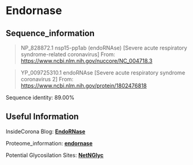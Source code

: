 # Endornase
## Sequence_information

>NP_828872.1 nsp15-pp1ab (endoRNAse) [Severe acute respiratory syndrome-related coronavirus]
From: https://www.ncbi.nlm.nih.gov/nuccore/NC_004718.3

>YP_009725310.1 endoRNAse [Severe acute respiratory syndrome coronavirus 2]
From: https://www.ncbi.nlm.nih.gov/protein/1802476818

Sequence identity: 89.00%

## Useful Information

InsideCorona Blog: [**EndoRNase**](https://insidecorona.net/the-virus/endornase-nsp15-nendou-nidoviral-rna-uridylate%e2%80%90specific-endoribonuclease/)

Proteome_information: [**endornase**](https://github.com/thorn-lab/coronavirus_structural_task_force/blob/master/pdb/endornase/proteome_information.txt)

Potential Glycosilation Sites: [**NetNGlyc**](https://github.com/thorn-lab/coronavirus_structural_task_force/blob/master/pdb/endornase/NetNGlyc_endornase) 
